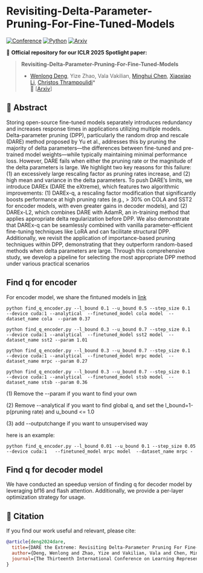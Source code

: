 # Revisiting-Delta-Parameter-Pruning-For-Fine-Tuned-Models

[![Conference](https://img.shields.io/badge/ICLR-2025-blue.svg)](https://iclr.cc/)
[![Python](https://img.shields.io/badge/Python-3.8%2B-green.svg)](https://www.python.org/)
[![Arxiv](https://img.shields.io/badge/ArXiv-2502.19980-b31b1b.svg)](https://arxiv.org/abs/2410.09344)

📌 **Official repository for our ICLR 2025 Spotlight paper:**

> **Revisiting-Delta-Parameter-Pruning-For-Fine-Tuned-Models**  
> * [Wenlong Deng](https://vengdeng.github.io/), Yize Zhao,  Vala Vakilian, [Minghui Chen](https://chenminghui.com), [Xiaoxiao Li](https://tea.ece.ubc.ca/), [Christos Thrampoulidi](https://sites.google.com/view/cthrampo)*  
> 📄 [[Arxiv](https://arxiv.org/abs/2410.09344)]  

## 📌 Abstract
Storing open-source fine-tuned models separately introduces redundancy and increases response times
in applications utilizing multiple models. Delta-parameter pruning (DPP), particularly the random drop
and rescale (DARE) method proposed by Yu et al., addresses this by pruning the majority of delta parameters—the differences between fine-tuned and pre-trained model weights—while typically maintaining minimal performance loss. However, DARE fails when either the pruning rate or the magnitude of the delta parameters is large. We highlight two key reasons for this failure: (1) an excessively large rescaling factor
as pruning rates increase, and (2) high mean and variance in the delta parameters. To push DARE’s limits,
we introduce DAREx (DARE the eXtreme), which features two algorithmic improvements: (1) DAREx-q,
a rescaling factor modification that significantly boosts performance at high pruning rates (e.g., > 30%
on COLA and SST2 for encoder models, with even greater gains in decoder models), and (2) DAREx-L2,
which combines DARE with AdamR, an in-training method that applies appropriate delta regularization before DPP. We also demonstrate that DAREx-q can be seamlessly combined with vanilla parameter-efficient
fine-tuning techniques like LoRA and can facilitate structural DPP. Additionally, we revisit the application
of importance-based pruning techniques within DPP, demonstrating that they outperform random-based
methods when delta parameters are large. Through this comprehensive study, we develop a pipeline for
selecting the most appropriate DPP method under various practical scenarios

## Find q for encoder

For encoder model, we share the fintuned models in [link](https://drive.google.com/drive/folders/1A3YkK1iGoj2DyvJ7LhufV2fbaV4g70Rc?usp=sharing)

```
python find_q_encoder.py --l_bound 0.1 --u_bound 0.5 --step_size 0.1  --device cuda:1 --analytical  --finetuned_model cola model  --dataset_name cola  --param 0.37

python find_q_encoder.py --l_bound 0.3 --u_bound 0.7 --step_size 0.1  --device cuda:1 --analytical  --finetuned_model sst2 model  --dataset_name sst2 --param 1.01

python find_q_encoder.py --l_bound 0.3 --u_bound 0.7 --step_size 0.1  --device cuda:1 --analytical  --finetuned_model mrpc model  --dataset_name mrpc --param 0.27

python find_q_encoder.py --l_bound 0.3 --u_bound 0.7 --step_size 0.1  --device cuda:1 --analytical  --finetuned_model stsb model  --dataset_name stsb --param 0.36

```

(1) Remove the --param if you want to find your own

(2) Remove --analytical if you want to find global q, and set the l_bound=1-p(pruning rate) and u_bound <= 1.0

(3) add --outputchange if you want to unsupervised way

here is an example:

```
python find_q_encoder.py --l_bound 0.01 --u_bound 0.1 --step_size 0.05  --device cuda:1   --finetuned_model mrpc model  --dataset_name mrpc -
```


## Find q for decoder model

We have conducted an speedup version of finding q for decoder model by leveraging bf16 and flash attention. Additionally, we provide a per-layer optimization strategy for usage.


## 📜 Citation

If you find our work useful and relevant, please cite:

```bibtex
@article{deng2024dare,
  title={DARE the Extreme: Revisiting Delta-Parameter Pruning For Fine-Tuned Models},
  author={Deng, Wenlong and Zhao, Yize and Vakilian, Vala and Chen, Minghui and Li, Xiaoxiao and Thrampoulidis, Christos},
  journal={The Thirteenth International Conference on Learning Representations},
}
